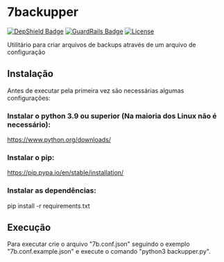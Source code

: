 # 7backupper

[![DepShield Badge](https://depshield.sonatype.org/badges/caiocampos/7backupper/depshield.svg)](https://depshield.github.io)
[![GuardRails Badge](https://badges.guardrails.io/caiocampos/7backupper.svg)](https://www.guardrails.io/)
[![License](https://img.shields.io/github/license/caiocampos/7backupper.svg)](LICENSE)

Utilitário para criar arquivos de backups através de um arquivo de configuração

## Instalação

Antes de executar pela primeira vez são necessárias algumas configurações:

### Instalar o python 3.9 ou superior (Na maioria dos Linux não é necessário):

https://www.python.org/downloads/

### Instalar o pip:

https://pip.pypa.io/en/stable/installation/

### Instalar as dependências:

pip install -r requirements.txt

## Execução

Para executar crie o arquivo "7b.conf.json" seguindo o exemplo "7b.conf.example.json" e execute o comando "python3 backupper.py".
